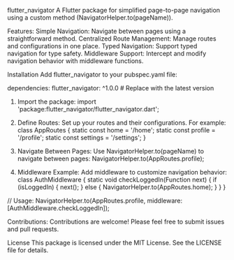 flutter_navigator
A Flutter package for simplified page-to-page navigation using a custom method (NavigatorHelper.to(pageName)).

Features:
Simple Navigation: 
Navigate between pages using a straightforward method.
Centralized Route Management:
Manage routes and configurations in one place.
Typed Navigation:
Support typed navigation for type safety.
Middleware Support: 
Intercept and modify navigation behavior with middleware functions.

Installation
Add flutter_navigator to your pubspec.yaml file:


dependencies:
  flutter_navigator: ^1.0.0 # Replace with the latest version


1. Import the package:
import 'package:flutter_navigator/flutter_navigator.dart';

3. Define Routes:
Set up your routes and their configurations. For example:
class AppRoutes {
  static const home = '/home';
  static const profile = '/profile';
  static const settings = '/settings';
}

4. Navigate Between Pages:
Use NavigatorHelper.to(pageName) to navigate between pages:
NavigatorHelper.to(AppRoutes.profile);

5. Middleware Example:
Add middleware to customize navigation behavior:
class AuthMiddleware {
  static void checkLoggedIn(Function next) {
    if (isLoggedIn) {
      next();
    } else {
      NavigatorHelper.to(AppRoutes.home);
    }
  }
}

// Usage:
NavigatorHelper.to(AppRoutes.profile, middleware: [AuthMiddleware.checkLoggedIn]);

Contributions:
Contributions are welcome! Please feel free to submit issues and pull requests.

License
This package is licensed under the MIT License. See the LICENSE file for details.


